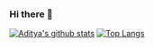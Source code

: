 ### Hi there 👋

<!--
**ADICADI/ADICADI** is a ✨ _special_ ✨ repository because its `README.md` (this file) appears on your GitHub profile.

Here are some ideas to get you started:

- 🔭 I’m currently working on ...
- 🌱 I’m currently learning ...
- 👯 I’m looking to collaborate on ...
- 🤔 I’m looking for help with ...
- 💬 Ask me about ...
- 📫 How to reach me: ...
- 😄 Pronouns: ...
- ⚡ Fun fact: ...
-->
[![Aditya's github stats](https://github-readme-stats.vercel.app/api?username=adicadi)](https://github.com/adicadi/github-readme-stats)
[![Top Langs](https://github-readme-stats.vercel.app/api/top-langs/?username=adicadi&layout=compact)](https://github.com/adicadi/github-readme-stats)
